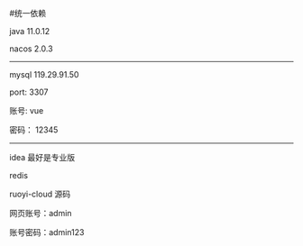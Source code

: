 #统一依赖

java 11.0.12

nacos 2.0.3

-----
mysql 119.29.91.50

port: 3307

账号: vue

密码： 12345

----
idea 最好是专业版

redis

ruoyi-cloud 源码


网页账号：admin

账号密码：admin123